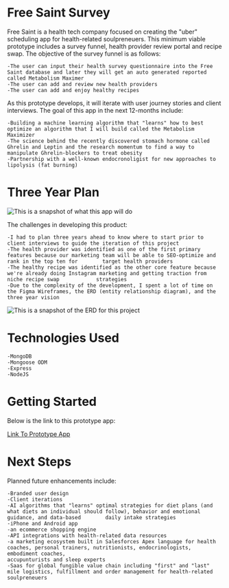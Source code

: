 # Free Saint Survey

Free Saint is a health tech company focused on creating the "uber" scheduling app for health-related soulpreneuers. This minimum viable prototype includes a survey funnel, health provider review portal and recipe swap. The objective of the survey funnel is as follows:

    -The user can input their health survey questionnaire into the Free Saint database and later they will get an auto generated reported called Metabolism Maximer  
    -The user can add and review new health providers
    -The user can add and enjoy healthy recipes

As this prototype develops, it will iterate with user journey stories and client interviews. The goal of this app in the next 12-months include: 

    -Building a machine learning algorithm that "learns" how to best optimize an algorithm that I will build called the Metabolism Maximizer
    -The science behind the recently discovered stomach hormone called Ghrelin and Leptin and the research momentum to find a way to manipulate Ghrelin-blockers to treat obesity
    -Partnership with a well-known endocronoligist for new approaches to lipolysis (fat burning)

# Three Year Plan

![This is a snapshot of what this app will do](https://i.imgur.com/kH43J4a.png)


The challenges in developing this product:

    -I had to plan three years ahead to know where to start prior to client interviews to guide the iteration of this project
    -The health provider was identified as one of the first primary features because our marketing team will be able to SEO-optimize and rank in the top ten for        target health providers
    -The healthy recipe was identified as the other core feature because we're already doing Instagram marketing and getting traction from niche recipe swap            strategies
    -Due to the complexity of the development, I spent a lot of time on the Figma Wireframes, the ERD (entity relationship diagram), and the three year vision


![This is a snapshot of the ERD for this project](https://i.imgur.com/sAScSTt.png)

# Technologies Used
    -MongoDB
    -Mongoose ODM
    -Express
    -NodeJS

# Getting Started

Below is the link to this prototype app:

[Link To Prototype App](https://freesaint.herokuapp.com/)

# Next Steps

Planned future enhancements include:

    -Branded user design
    -Client iterations
    -AI algorithms that "learns" optimal strategies for diet plans (and what diets an individual should follow), behavior and emotional guidance, and data-based        daily intake strategies
    -iPhone and Android app
    -an ecommerce shopping engine
    -API integrations with health-related data resources
    -a marketing ecosystem built in Salesforces Apex language for health coaches, personal trainers, nutritionists, endocrinologists, embodiment coaches,   
    accupunturists and sleep experts
    -Saas for global fungible value chain including "first" and "last" mile logistics, fulfillment and order management for health-related soulpreneuers
